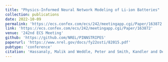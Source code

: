 ```yaml
---
title: "Physics-Informed Neural Network Modeling of Li-ion Batteries"
collection: publications
date: 2022-10-09
permalink: 'https://ecs.confex.com/ecs/242/meetingapp.cgi/Paper/163872'
link: 'https://ecs.confex.com/ecs/242/meetingapp.cgi/Paper/163872'
venue: '242nd ECS Meeting'
github: 'https://github.com/NREL/PINNSTRIPES'
paperurl: 'https://www.nrel.gov/docs/fy22osti/82015.pdf'
pubtype: 'conference'
citation: 'Hassanaly, Malik and Weddle, Peter and Smith, Kandler and De, Subhayan and Doostan, Alireza and King, Ryan N (2022). &quot; Physics-Informed Neural Network Modeling of Li-ion Batteries.&quot; <i>242nd ECS Meeting</i>.'
---
```

